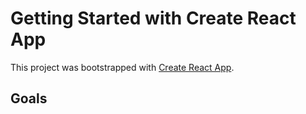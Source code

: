 # Getting Started with Create React App

This project was bootstrapped with [Create React App](https://github.com/facebook/create-react-app).

## Goals

